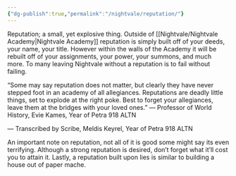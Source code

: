 ```yaml
---
{"dg-publish":true,"permalink":"/nightvale/reputation/"}
---
```


Reputation; a small, yet explosive thing. Outside of [[Nightvale/Nightvale Academy\|Nightvale Academy]] reputation is simply built off of your deeds, your name, your title. However within the walls of the Academy it will be rebuilt off of your assignments, your power, your summons, and much more. To many leaving Nightvale without a reputation is to fail without failing. 


“Some may say reputation does not matter, but clearly they have never stepped foot in an academy of all allegiances. Reputations are deadly little things, set to explode at the right poke. Best to forget your allegiances, leave them at the bridges with your loved ones.” — Professor of World History, Evie Kames, Year of Petra 918 ALTN

— Transcribed by Scribe, Meldis Keyrel, Year of Petra 918 ALTN


An important note on reputation, not all of it is good some might say its even terrifying. Although a strong reputation is desired, don’t forget what it’ll cost you to attain it. Lastly, a reputation built upon lies is similar to building a house out of paper mache.